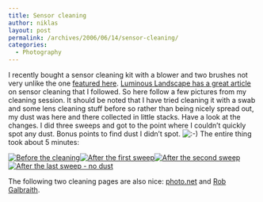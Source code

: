 ```yaml
---
title: Sensor cleaning
author: niklas
layout: post
permalink: /archives/2006/06/14/sensor-cleaning/
categories:
  - Photography
---
```

I recently bought a sensor cleaning kit with a blower and two brushes not very unlike the one [featured here][1]. [Luminous Landscape has a great article][2] on sensor cleaning that I followed. So here follow a few pictures from my cleaning session. It should be noted that I have tried cleaning it with a swab and some lens cleaning stuff before so rather than being nicely spread out, my dust was here and there collected in little stacks. Have a look at the changes. I did three sweeps and got to the point where I couldn&#8217;t quickly spot any dust. Bonus points to find dust I didn&#8217;t spot. <img src='http://blog.saers.com/wp-includes/images/smilies/icon_smile.gif' alt=':-)' class='wp-smiley' /> The entire thing took about 5 minutes:

<a href="http://blog.saers.com/photos/test/dust.jpg" class="broken_link"><img alt="Before the cleaning" title="Before the cleaning" src="http://blog.saers.com/photos/albums/test/dust.thumb.jpg" /></a><a href="http://blog.saers.com/photos/test/dust2.jpg" class="broken_link"><img alt="After the first sweep" title="After the first sweep" src="http://blog.saers.com/photos/albums/test/dust2.thumb.jpg" /></a><a href="http://blog.saers.com/photos/test/dust3.jpg" class="broken_link"><img alt="After the second sweep" title="After the second sweep" src="http://blog.saers.com/photos/albums/test/dust3.thumb.jpg" /></a><a href="http://blog.saers.com/photos/test/nodust.jpg" class="broken_link"><img alt="After the last sweep - no dust" title="After the last sweep - no dust" src="http://blog.saers.com/photos/albums/test/nodust.thumb.jpg" /></a>

The following two cleaning pages are also nice: [photo.net][3] and <a href="http://www.robgalbraith.com/bins/content_page.asp?cid=7-6460-7296" class="broken_link">Rob Galbraith</a>.

 [1]: http://www.pbase.com/copperhill/image/46319755
 [2]: http://www.luminous-landscape.com/essays/sensor-cleaning.shtml
 [3]: http://www.photo.net/equipment/digital/sensorcleaning/